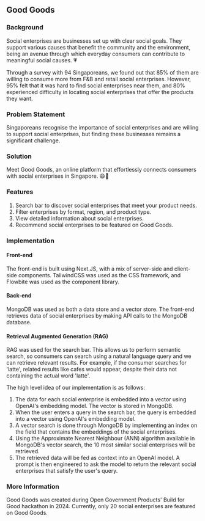 ## Good Goods


### Background
Social enterprises are businesses set up with clear social goals. They support various causes that benefit the community and the environment, being an avenue through which everyday consumers can contribute to meaningful social causes. 💗

Through a survey with 94 Singaporeans, we found out that 85% of them are willing to consume more from F&B and retail social enterprises. However, 95% felt that it was hard to find social enterprises near them, and 80% experienced difficulty in locating social enterprises that offer the products they want.

### Problem Statement
Singaporeans recognise the importance of social enterprises and are willing to support social enterprises, but finding these businesses remains a significant challenge.


### Solution
Meet Good Goods, an online platform that effortlessly connects consumers with social enterprises in Singapore. 😄🛒

### Features
1. Search bar to discover social enterprises that meet your product needs.
2. Filter enterprises by format, region, and product type.
3. View detailed information about social enterprises.
4. Recommend social enterprises to be featured on Good Goods.


### Implementation
#### Front-end
The front-end is built using Next.JS, with a mix of server-side and client-side components. TailwindCSS was used as the CSS framework, and Flowbite was used as the component library.

#### Back-end
MongoDB was used as both a data store and a vector store. The front-end retrieves data of social enterprises by making API calls to the MongoDB database.


#### Retrieval Augmented Generation (RAG)
RAG was used for the search bar. This allows us to perform semantic search, so consumers can search using a natural language query and we can retrieve relevant results. For example, if the consumer searches for 'latte', related results like cafes would appear, despite their data not containing the actual word 'latte'.

The high level idea of our implementation is as follows:
1. The data for each social enterprise is embedded into a vector using OpenAI's embedding model. The vector is stored in MongoDB.
2. When the user enters a query in the search bar, the query is embedded into a vector using OpenAI's embedding model.
3. A vector search is done through MongoDB by implementing an index on the field that contains the embeddings of the social enterprises.
4. Using the Approximate Nearest Neighbour (ANN) algorithm available in MongoDB's vector search, the 10 most similar social enterprises will be retrieved.
5. The retrieved data will be fed as context into an OpenAI model. A prompt is then engineered to ask the model to return the relevant social enterprises that satisfy the user's query.


### More Information
Good Goods was created during Open Government Products' Build for Good hackathon in 2024. Currently, only 20 social enterprises are featured on Good Goods.